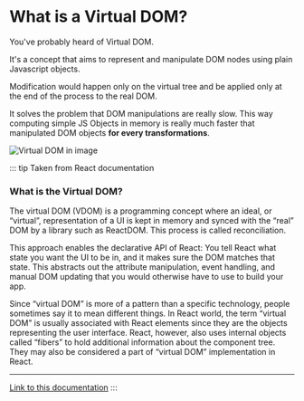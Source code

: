 # What is a Virtual DOM?

You've probably heard of Virtual DOM.

It's a concept that aims to represent and manipulate DOM nodes using plain Javascript objects.

Modification would happen only on the virtual tree and be applied only at the end of the process to the real DOM.

It solves the problem that DOM manipulations are really slow. This way computing simple JS Objects in memory is really much faster that manipulated DOM objects **for every transformations**.

![Virtual DOM in image](https://blog.codecentric.de/files/2017/11/Bildschirmfoto-2017-10-25-um-14.32.03.png)

::: tip Taken from React documentation

### What is the Virtual DOM?

The virtual DOM (VDOM) is a programming concept where an ideal, or “virtual”, representation of a UI is kept in memory and synced with the “real” DOM by a library such as ReactDOM. This process is called reconciliation.

This approach enables the declarative API of React: You tell React what state you want the UI to be in, and it makes sure the DOM matches that state. This abstracts out the attribute manipulation, event handling, and manual DOM updating that you would otherwise have to use to build your app.

Since “virtual DOM” is more of a pattern than a specific technology, people sometimes say it to mean different things. In React world, the term “virtual DOM” is usually associated with React elements since they are the objects representing the user interface. React, however, also uses internal objects called “fibers” to hold additional information about the component tree. They may also be considered a part of “virtual DOM” implementation in React.

---

[Link to this documentation](https://reactjs.org/docs/faq-internals.html#what-is-the-virtual-dom)
:::
